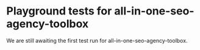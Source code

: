 # Playground tests for all-in-one-seo-agency-toolbox
We are still awaiting the first test run for all-in-one-seo-agency-toolbox.
